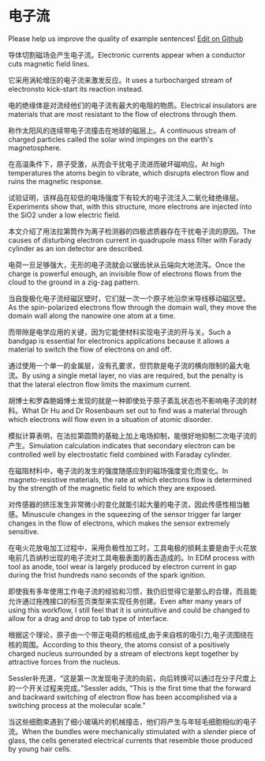# 电子流

Please help us improve the quality of example sentences! [Edit on Github](https://github.com/jiyushe/jiyu-example-sentence-source/blob/main/chinese/dianziliu.md)

<p><span class="chinese">导体切割磁场会产生电子流。</span><span class="english">Electronic currents appear when a conductor cuts magnetic field lines.</span></p>

<p><span class="chinese">它采用涡轮增压的电子流来激发反应。</span><span class="english">It uses a turbocharged stream of electronsto kick-start its reaction instead.</span></p>

<p><span class="chinese">电的绝缘体是对流经他们的电子流有最大的电阻的物质。</span><span class="english">Electrical insulators are materials that are most resistant to the flow of electrons through them.</span></p>

<p><span class="chinese">称作太阳风的连续带电子流撞击在地球的磁层上。</span><span class="english">A continuous stream of charged particles called the solar wind impinges on the earth's magnetosphere.</span></p>

<p><span class="chinese">在高温条件下，原子受激，从而会干扰电子流进而破坏磁响应。</span><span class="english">At high temperatures the atoms begin to vibrate, which disrupts electron flow and ruins the magnetic response.</span></p>

<p><span class="chinese">试验证明，该样品在较低的电场强度下有较大的电子流注入二氧化硅绝缘层。</span><span class="english">Experiments show that, with this structure, more electrons are injected into the SiO2 under a low electric field.</span></p>

<p><span class="chinese">本文介绍了用法拉第筒作为离子检测器的四极滤质器存在干扰电子流的原因。</span><span class="english">The causes of disturbing electron current in quadrupole mass filter with Farady cylinder as an ion detector are described.</span></p>

<p><span class="chinese">电荷一旦足够强大，无形的电子流就会以锯齿状从云端向大地流泻。</span><span class="english">Once the charge is powerful enough, an invisible flow of electrons flows from the cloud to the ground in a zig-zag pattern.</span></p>

<p><span class="chinese">当自旋极化电子流经磁区壁时，它们就一次一个原子地沿奈米导线移动磁区壁。</span><span class="english">As the spin-polarized electrons flow through the domain wall, they move the domain wall along the nanowire one atom at a time.</span></p>

<p><span class="chinese">而带隙是电学应用的关键，因为它能使材料实现电子流的开与关。</span><span class="english">Such a bandgap is essential for electronics applications because it allows a material to switch the flow of electrons on and off.</span></p>

<p><span class="chinese">通过使用一个单一的金属层，没有孔要求，但罚款是电子流的横向限制的最大电流。</span><span class="english">By using a single metal layer, no vias are required, but the penalty is that the lateral electron flow limits the maximum current.</span></p>

<p><span class="chinese">胡博士和罗森鲍姆博士发现的就是一种即使处于原子紊乱状态也不影响电子流的材料。</span><span class="english">What Dr Hu and Dr Rosenbaum set out to find was a material through which electrons will flow even in a situation of atomic disorder.</span></p>

<p><span class="chinese">模拟计算表明，在法拉第圆筒的基础上加上电场抑制，能很好地抑制二次电子流的产生。</span><span class="english">Simulation calculation indicates that secondary electron can be controlled well by electrostatic field combined with Faraday cylinder.</span></p>

<p><span class="chinese">在磁阻材料中，电子流的发生的强度随感应到的磁场强度变化而变化。</span><span class="english">In magneto-resistive materials, the rate at which electrons flow is determined by the strength of the magnetic field to which they are exposed.</span></p>

<p><span class="chinese">对传感器的挤压发生非常微小的变化就能引起大量的电子流，因此传感性相当敏感。</span><span class="english">Minuscule changes in the squeezing of the sensor trigger far larger changes in the flow of electrons, which makes the sensor extremely sensitive.</span></p>

<p><span class="chinese">在电火花放电加工过程中，采用负极性加工时，工具电极的损耗主要是由于火花放电前几百纳秒出现的电子流对工具电极表面的轰击造成的。</span><span class="english">In EDM process with tool as anode, tool wear is largely produced by electron current in gap during the frist hundreds nano seconds of the spark ignition.</span></p>

<p><span class="chinese">即使我有多年使用工作电子流的经验和习惯，我仍旧觉得它是那么的合理，而且能允许通过拖拽接口的标签页类型来实现任务创建。</span><span class="english">Even after many years of using this workflow, I still feel that it is unintuitive and could be changed to allow for a drag and drop to tab type of interface.</span></p>

<p><span class="chinese">根据这个理论，原子由一个带正电荷的核组成,由于来自核的吸引力,电子流围绕在核的周围。</span><span class="english">According to this theory, the atoms consist of a positively charged nucleus surrounded by a stream of electrons kept together by attractive forces from the nucleus.</span></p>

<p><span class="chinese">Sessler补充道，“这是第一次发现电子流的向前，向后转换可以通过在分子尺度上的一个开关过程来完成。”</span><span class="english">Sessler adds, "This is the first time that the forward and backward switching of electron flow has been accomplished via a switching process at the molecular scale."</span></p>

<p><span class="chinese">当这些细胞束遇到了细小玻璃片的机械撞击，他们将产生与年轻毛细胞相似的电子流。</span><span class="english">When the bundles were mechanically stimulated with a slender piece of glass, the cells generated electrical currents that resemble those produced by young hair cells.</span></p>

